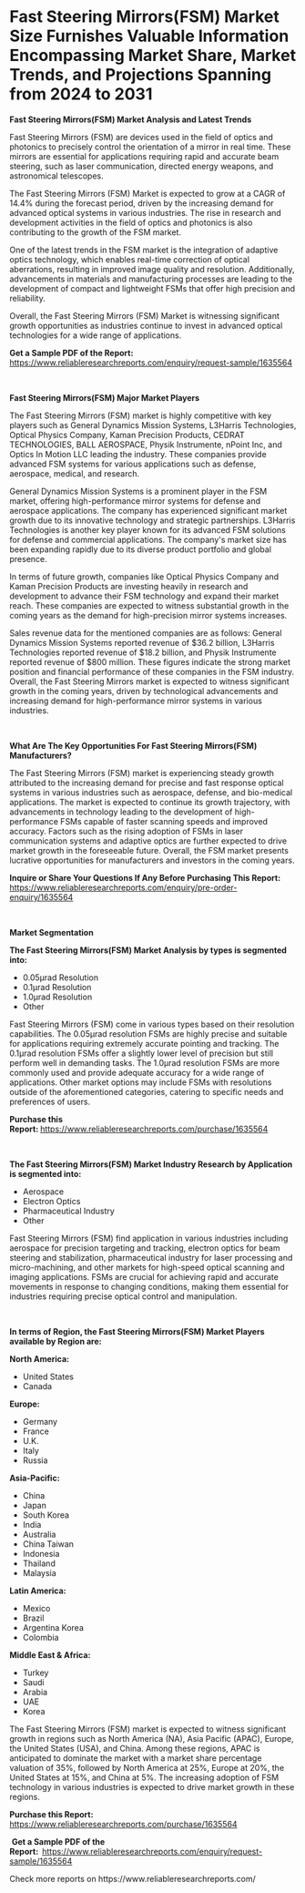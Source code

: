 <p><h1>Fast Steering Mirrors(FSM) Market Size Furnishes Valuable Information Encompassing Market Share, Market Trends, and Projections Spanning from 2024 to 2031</h1></p><p><strong>Fast Steering Mirrors(FSM) Market Analysis and Latest Trends</strong></p>
<p><p>Fast Steering Mirrors (FSM) are devices used in the field of optics and photonics to precisely control the orientation of a mirror in real time. These mirrors are essential for applications requiring rapid and accurate beam steering, such as laser communication, directed energy weapons, and astronomical telescopes.</p><p>The Fast Steering Mirrors (FSM) Market is expected to grow at a CAGR of 14.4% during the forecast period, driven by the increasing demand for advanced optical systems in various industries. The rise in research and development activities in the field of optics and photonics is also contributing to the growth of the FSM market.</p><p>One of the latest trends in the FSM market is the integration of adaptive optics technology, which enables real-time correction of optical aberrations, resulting in improved image quality and resolution. Additionally, advancements in materials and manufacturing processes are leading to the development of compact and lightweight FSMs that offer high precision and reliability.</p><p>Overall, the Fast Steering Mirrors (FSM) Market is witnessing significant growth opportunities as industries continue to invest in advanced optical technologies for a wide range of applications.</p></p>
<p><strong>Get a Sample PDF of the Report:&nbsp;</strong> <a href="https://www.reliableresearchreports.com/enquiry/request-sample/1635564">https://www.reliableresearchreports.com/enquiry/request-sample/1635564</a></p>
<p>&nbsp;</p>
<p><strong>Fast Steering Mirrors(FSM) Major Market Players</strong></p>
<p><p>The Fast Steering Mirrors (FSM) market is highly competitive with key players such as General Dynamics Mission Systems, L3Harris Technologies, Optical Physics Company, Kaman Precision Products, CEDRAT TECHNOLOGIES, BALL AEROSPACE, Physik Instrumente, nPoint Inc, and Optics In Motion LLC leading the industry. These companies provide advanced FSM systems for various applications such as defense, aerospace, medical, and research.</p><p>General Dynamics Mission Systems is a prominent player in the FSM market, offering high-performance mirror systems for defense and aerospace applications. The company has experienced significant market growth due to its innovative technology and strategic partnerships. L3Harris Technologies is another key player known for its advanced FSM solutions for defense and commercial applications. The company's market size has been expanding rapidly due to its diverse product portfolio and global presence.</p><p>In terms of future growth, companies like Optical Physics Company and Kaman Precision Products are investing heavily in research and development to advance their FSM technology and expand their market reach. These companies are expected to witness substantial growth in the coming years as the demand for high-precision mirror systems increases.</p><p>Sales revenue data for the mentioned companies are as follows: General Dynamics Mission Systems reported revenue of $36.2 billion, L3Harris Technologies reported revenue of $18.2 billion, and Physik Instrumente reported revenue of $800 million. These figures indicate the strong market position and financial performance of these companies in the FSM industry. Overall, the Fast Steering Mirrors market is expected to witness significant growth in the coming years, driven by technological advancements and increasing demand for high-performance mirror systems in various industries.</p></p>
<p>&nbsp;</p>
<p><strong>What Are The Key Opportunities For Fast Steering Mirrors(FSM) Manufacturers?</strong></p>
<p><p>The Fast Steering Mirrors (FSM) market is experiencing steady growth attributed to the increasing demand for precise and fast response optical systems in various industries such as aerospace, defense, and bio-medical applications. The market is expected to continue its growth trajectory, with advancements in technology leading to the development of high-performance FSMs capable of faster scanning speeds and improved accuracy. Factors such as the rising adoption of FSMs in laser communication systems and adaptive optics are further expected to drive market growth in the foreseeable future. Overall, the FSM market presents lucrative opportunities for manufacturers and investors in the coming years.</p></p>
<p><strong>Inquire or Share Your Questions If Any Before Purchasing This Report:</strong> <a href="https://www.reliableresearchreports.com/enquiry/pre-order-enquiry/1635564">https://www.reliableresearchreports.com/enquiry/pre-order-enquiry/1635564</a></p>
<p>&nbsp;</p>
<p><strong>Market Segmentation</strong></p>
<p><strong>The Fast Steering Mirrors(FSM) Market Analysis by types is segmented into:</strong></p>
<p><ul><li>0.05µrad Resolution</li><li>0.1µrad Resolution</li><li>1.0µrad Resolution</li><li>Other</li></ul></p>
<p><p>Fast Steering Mirrors (FSM) come in various types based on their resolution capabilities. The 0.05µrad resolution FSMs are highly precise and suitable for applications requiring extremely accurate pointing and tracking. The 0.1µrad resolution FSMs offer a slightly lower level of precision but still perform well in demanding tasks. The 1.0µrad resolution FSMs are more commonly used and provide adequate accuracy for a wide range of applications. Other market options may include FSMs with resolutions outside of the aforementioned categories, catering to specific needs and preferences of users.</p></p>
<p><strong>Purchase this Report:&nbsp;</strong><a href="https://www.reliableresearchreports.com/purchase/1635564">https://www.reliableresearchreports.com/purchase/1635564</a></p>
<p>&nbsp;</p>
<p><strong>The Fast Steering Mirrors(FSM) Market Industry Research by Application is segmented into:</strong></p>
<p><ul><li>Aerospace</li><li>Electron Optics</li><li>Pharmaceutical Industry</li><li>Other</li></ul></p>
<p><p>Fast Steering Mirrors (FSM) find application in various industries including aerospace for precision targeting and tracking, electron optics for beam steering and stabilization, pharmaceutical industry for laser processing and micro-machining, and other markets for high-speed optical scanning and imaging applications. FSMs are crucial for achieving rapid and accurate movements in response to changing conditions, making them essential for industries requiring precise optical control and manipulation.</p></p>
<p>&nbsp;</p>
<p><strong>In terms of Region, the Fast Steering Mirrors(FSM) Market Players available by Region are:</strong></p>
<p>
    <p> <strong> North America: </strong>
        <ul>
            <li>United States</li>
            <li>Canada</li>
        </ul>
        </p> 
    <p> <strong> Europe: </strong>
        <ul>
            <li>Germany</li>
            <li>France</li>
            <li>U.K.</li>
            <li>Italy</li>
            <li>Russia</li>
        </ul>
        </p> 
    <p> <strong> Asia-Pacific: </strong>
        <ul>
            <li>China</li>
            <li>Japan</li>
            <li>South Korea</li>
            <li>India</li>
            <li>Australia</li>
            <li>China Taiwan</li>
            <li>Indonesia</li>
            <li>Thailand</li>
            <li>Malaysia</li>
        </ul>
        </p> 
    <p> <strong> Latin America: </strong>
        <ul>
            <li>Mexico</li>
            <li>Brazil</li>
            <li>Argentina Korea</li>
            <li>Colombia</li>
        </ul>
        </p> 
    <p> <strong> Middle East & Africa: </strong>
        <ul>
            <li>Turkey</li>
            <li>Saudi</li>
            <li>Arabia</li>
            <li>UAE</li>
            <li>Korea</li>
        </ul>
    </p>
    </p>
<p><p>The Fast Steering Mirrors (FSM) market is expected to witness significant growth in regions such as North America (NA), Asia Pacific (APAC), Europe, the United States (USA), and China. Among these regions, APAC is anticipated to dominate the market with a market share percentage valuation of 35%, followed by North America at 25%, Europe at 20%, the United States at 15%, and China at 5%. The increasing adoption of FSM technology in various industries is expected to drive market growth in these regions.</p></p>
<p><strong>Purchase this Report: </strong><a href="https://www.reliableresearchreports.com/purchase/1635564">https://www.reliableresearchreports.com/purchase/1635564</a></p>
<p>&nbsp;<strong>Get a Sample PDF of the Report:&nbsp;&nbsp;</strong><a href="https://www.reliableresearchreports.com/enquiry/request-sample/1635564">https://www.reliableresearchreports.com/enquiry/request-sample/1635564</a></p>
<p><strong></strong></p>
<p>Check more reports on https://www.reliableresearchreports.com/</p>